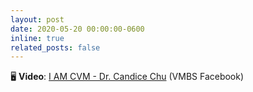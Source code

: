```yaml
---
layout: post
date: 2020-05-20 00:00:00-0600
inline: true
related_posts: false
---
```


🖥️ **Video**: [I AM CVM - Dr. Candice Chu](https://www.facebook.com/share/v/1NLExhsBQq/) (VMBS Facebook)
